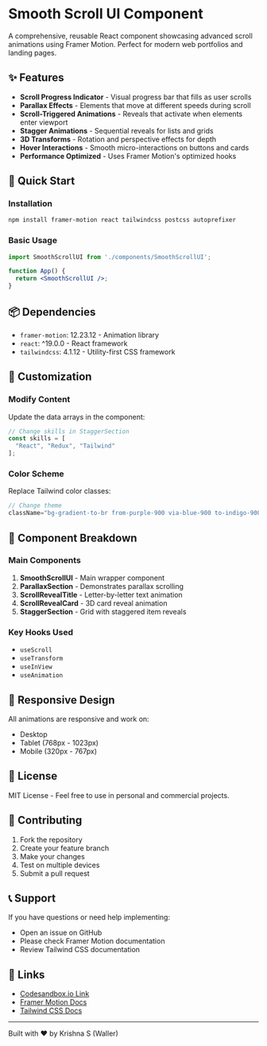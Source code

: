 # Smooth Scroll UI Component

A comprehensive, reusable React component showcasing advanced scroll animations using Framer Motion. Perfect for modern web portfolios and landing pages.

## ✨ Features

- **Scroll Progress Indicator** - Visual progress bar that fills as user scrolls
- **Parallax Effects** - Elements that move at different speeds during scroll
- **Scroll-Triggered Animations** - Reveals that activate when elements enter viewport
- **Stagger Animations** - Sequential reveals for lists and grids
- **3D Transforms** - Rotation and perspective effects for depth
- **Hover Interactions** - Smooth micro-interactions on buttons and cards
- **Performance Optimized** - Uses Framer Motion's optimized hooks

## 🚀 Quick Start

### Installation

```bash
npm install framer-motion react tailwindcss postcss autoprefixer
```

### Basic Usage

```jsx
import SmoothScrollUI from './components/SmoothScrollUI';

function App() {
  return <SmoothScrollUI />;
}
```

## 📦 Dependencies

- `framer-motion`: 12.23.12 - Animation library
- `react`: ^19.0.0 - React framework
- `tailwindcss`: 4.1.12 - Utility-first CSS framework

## 🎨 Customization

### Modify Content

Update the data arrays in the component:

```jsx
// Change skills in StaggerSection
const skills = [
  "React", "Redux", "Tailwind"
];
```

### Color Scheme

Replace Tailwind color classes:

```jsx
// Change theme
className="bg-gradient-to-br from-purple-900 via-blue-900 to-indigo-900"
```


## 🧩 Component Breakdown

### Main Components

1. **SmoothScrollUI** - Main wrapper component
2. **ParallaxSection** - Demonstrates parallax scrolling
3. **ScrollRevealTitle** - Letter-by-letter text animation  
4. **ScrollRevealCard** - 3D card reveal animation
5. **StaggerSection** - Grid with staggered item reveals

### Key Hooks Used

- `useScroll`  
- `useTransform`  
- `useInView`  
- `useAnimation` 

## 📱 Responsive Design

All animations are responsive and work on:
- Desktop 
- Tablet (768px - 1023px)
- Mobile (320px - 767px)


## 📄 License

MIT License - Feel free to use in personal and commercial projects.

## 🤝 Contributing

1. Fork the repository
2. Create your feature branch
3. Make your changes
4. Test on multiple devices
5. Submit a pull request

## 📞 Support

If you have questions or need help implementing:

- Open an issue on GitHub
- Please check Framer Motion documentation
- Review Tailwind CSS documentation

## 🔗 Links

- [Codesandbox.io Link](https://codesandbox.io/p/sandbox/wild-sea-pzx572)
- [Framer Motion Docs](https://www.framer.com/motion/)
- [Tailwind CSS Docs](https://tailwindcss.com/docs)

---

Built with ❤️ by Krishna S (Waller)